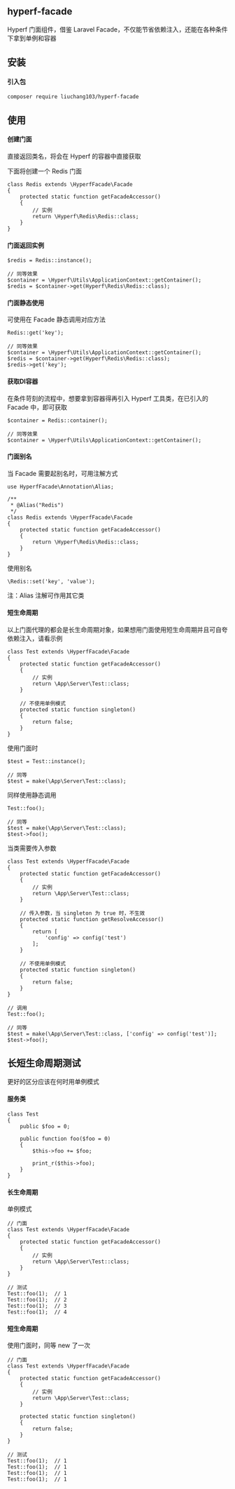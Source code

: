## hyperf-facade
Hyperf 门面组件，借鉴 Laravel Facade，不仅能节省依赖注入，还能在各种条件下拿到单例和容器

## 安装

#### 引入包
```
composer require liuchang103/hyperf-facade
```

## 使用

#### 创建门面
直接返回类名，将会在 Hyperf 的容器中直接获取

下面将创建一个 Redis 门面
```
class Redis extends \HyperfFacade\Facade
{
    protected static function getFacadeAccessor()
    {
        // 实例
        return \Hyperf\Redis\Redis::class;
    }
}
```

#### 门面返回实例
```
$redis = Redis::instance();

// 同等效果
$container = \Hyperf\Utils\ApplicationContext::getContainer();
$redis = $container->get(Hyperf\Redis\Redis::class);
```

#### 门面静态使用
可使用在 Facade 静态调用对应方法
```
Redis::get('key');

// 同等效果
$container = \Hyperf\Utils\ApplicationContext::getContainer();
$redis = $container->get(Hyperf\Redis\Redis::class);
$redis->get('key');
```

#### 获取DI容器
在条件苛刻的流程中，想要拿到容器得再引入 Hyperf 工具类，在已引入的 Facade 中，即可获取
```
$container = Redis::container();

// 同等效果
$container = \Hyperf\Utils\ApplicationContext::getContainer();
```

#### 门面别名
当 Facade 需要起别名时，可用注解方式
```
use HyperfFacade\Annotation\Alias;

/**
 * @Alias("Redis")
 */
class Redis extends \HyperfFacade\Facade
{
    protected static function getFacadeAccessor()
    {
        return \Hyperf\Redis\Redis::class;
    }
}
```
使用别名
```
\Redis::set('key', 'value');
```
注：Alias 注解可作用其它类


#### 短生命周期
以上门面代理的都会是长生命周期对象，如果想用门面使用短生命周期并且可自夸依赖注入，请看示例
```
class Test extends \HyperfFacade\Facade
{
    protected static function getFacadeAccessor()
    {
        // 实例
        return \App\Server\Test::class;
    }
    
    // 不使用单例模式
    protected static function singleton()
    {
        return false;
    }
}
```
使用门面时
```
$test = Test::instance();

// 同等
$test = make(\App\Server\Test::class);
```
同样使用静态调用
```
Test::foo();

// 同等
$test = make(\App\Server\Test::class);
$test->foo();
```
当类需要传入参数
```
class Test extends \HyperfFacade\Facade
{
    protected static function getFacadeAccessor()
    {
        // 实例
        return \App\Server\Test::class;
    }
    
    // 传入参数，当 singleton 为 true 时，不生效
    protected static function getResolveAccessor()
    {
        return [
            'config' => config('test')
        ];
    }
    
    // 不使用单例模式
    protected static function singleton()
    {
        return false;
    }
}

// 调用
Test::foo();

// 同等
$test = make(\App\Server\Test::class, ['config' => config('test')];
$test->foo();
```

## 长短生命周期测试
更好的区分应该在何时用单例模式

#### 服务类
```
class Test
{
    public $foo = 0;
    
    public function foo($foo = 0)
    {
        $this->foo += $foo;
        
        print_r($this->foo);
    }
}

```
#### 长生命周期
单例模式
```
// 门面
class Test extends \HyperfFacade\Facade
{
    protected static function getFacadeAccessor()
    {
        // 实例
        return \App\Server\Test::class;
    }
}

// 测试
Test::foo(1);  // 1 
Test::foo(1);  // 2
Test::foo(1);  // 3 
Test::foo(1);  // 4 
```
#### 短生命周期
使用门面时，同等 new 了一次
```
// 门面
class Test extends \HyperfFacade\Facade
{
    protected static function getFacadeAccessor()
    {
        // 实例
        return \App\Server\Test::class;
    }
    
    protected static function singleton()
    {
        return false;
    }
}

// 测试
Test::foo(1);  // 1 
Test::foo(1);  // 1
Test::foo(1);  // 1 
Test::foo(1);  // 1 
```
